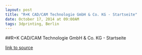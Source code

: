 ```yaml
---
layout: post
title: "R+K CAD/CAM Technologie GmbH & Co. KG - Startseite"
date: October 17, 2014 at 09:00AM
tags: 3dprinting, Berlin
---
```

##R+K CAD/CAM Technologie GmbH & Co. KG - Startseite

[link to source](http://ift.tt/1vlrwbw) 
